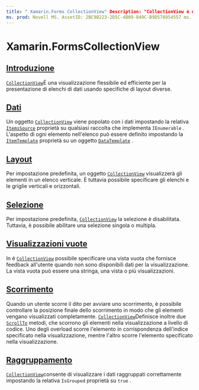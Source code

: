 ```yaml
---
title: " Xamarin.Forms CollectionView" Description: "CollectionView è una visualizzazione flessibile ed efficiente per la presentazione di elenchi di dati con specifiche di layout diverse".
ms. prod: Novell MS. AssetID: 2BC9B223-2D5C-4B09-849C-B9D578954557 ms. Technology: Novell-Forms Author: davidbritch ms. Author: dabritch ms. Date: 07/24/2019 no-loc: [ Xamarin.Forms , Xamarin.Essentials ]
---
```


# <a name="xamarinforms-collectionview"></a>Xamarin.FormsCollectionView

## <a name="introduction"></a>[Introduzione](introduction.md)

[`CollectionView`](xref:Xamarin.Forms.CollectionView)È una visualizzazione flessibile ed efficiente per la presentazione di elenchi di dati usando specifiche di layout diverse.

## <a name="data"></a>[Dati](populate-data.md)

Un oggetto [`CollectionView`](xref:Xamarin.Forms.CollectionView) viene popolato con i dati impostando la relativa [`ItemsSource`](xref:Xamarin.Forms.ItemsView.ItemsSource) proprietà su qualsiasi raccolta che implementa `IEnumerable` . L'aspetto di ogni elemento nell'elenco può essere definito impostando la [`ItemTemplate`](xref:Xamarin.Forms.ItemsView.ItemTemplate) proprietà su un oggetto [`DataTemplate`](xref:Xamarin.Forms.DataTemplate) .

## <a name="layout"></a>[Layout](layout.md)

Per impostazione predefinita, un oggetto [`CollectionView`](xref:Xamarin.Forms.CollectionView) visualizzerà gli elementi in un elenco verticale. È tuttavia possibile specificare gli elenchi e le griglie verticali e orizzontali.

## <a name="selection"></a>[Selezione](selection.md)

Per impostazione predefinita, [`CollectionView`](xref:Xamarin.Forms.CollectionView) la selezione è disabilitata. Tuttavia, è possibile abilitare una selezione singola o multipla.

## <a name="empty-views"></a>[Visualizzazioni vuote](emptyview.md)

In è [`CollectionView`](xref:Xamarin.Forms.CollectionView) possibile specificare una vista vuota che fornisce feedback all'utente quando non sono disponibili dati per la visualizzazione. La vista vuota può essere una stringa, una vista o più visualizzazioni.

## <a name="scrolling"></a>[Scorrimento](scrolling.md)

Quando un utente scorre il dito per avviare uno scorrimento, è possibile controllare la posizione finale dello scorrimento in modo che gli elementi vengano visualizzati completamente. [`CollectionView`](xref:Xamarin.Forms.CollectionView)Definisce inoltre due [`ScrollTo`](xref:Xamarin.Forms.ItemsView.ScrollTo*) metodi, che scorrono gli elementi nella visualizzazione a livello di codice. Uno degli overload scorre l'elemento in corrispondenza dell'indice specificato nella visualizzazione, mentre l'altro scorre l'elemento specificato nella visualizzazione.

## <a name="grouping"></a>[Raggruppamento](grouping.md)

[`CollectionView`](xref:Xamarin.Forms.CollectionView)consente di visualizzare i dati raggruppati correttamente impostando la relativa `IsGrouped` proprietà su `true` .
